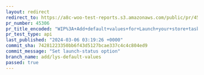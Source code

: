 ```yaml
---
layout: redirect
redirect_to: https://a8c-woo-test-reports.s3.amazonaws.com/public/pr/45306/api/index.html
pr_number: 45306
pr_title_encoded: "WIP%3A+Add+default+values+for+Launch+your+store+task"
pr_test_type: api
last_published: "2024-03-06 03:19:26 +0000"
commit_sha: 74281223350bb6f43d5127bcae337c4c4c804ed9
commit_message: "Set launch-status option"
branch_name: add/lys-default-values
passed: true
---
```


